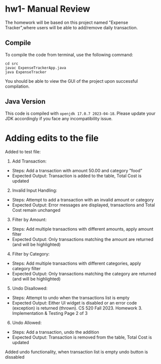 # hw1- Manual Review

The homework will be based on this project named "Expense Tracker",where users will be able to add/remove daily transaction. 

## Compile

To compile the code from terminal, use the following command:
```
cd src
javac ExpenseTrackerApp.java
java ExpenseTracker
```

You should be able to view the GUI of the project upon successful compilation. 

## Java Version
This code is compiled with ```openjdk 17.0.7 2023-04-18```. Please update your JDK accordingly if you face any incompatibility issue.

# Adding edits to the file 
Added to test file:
1. Add Transaction:
- Steps: Add a transaction with amount 50.00 and category ”food”
- Expected Output: Transaction is added to the table, Total Cost is updated
2. Invalid Input Handling:
- Steps: Attempt to add a transaction with an invalid amount or category
- Expected Output: Error messages are displayed, transactions and Total Cost remain unchanged
3. Filter by Amount:
- Steps: Add multiple transactions with different amounts, apply amount filter
- Expected Output: Only transactions matching the amount are returned (and will be highlighted)
4. Filter by Category:
- Steps: Add multiple transactions with different categories, apply category filter
- Expected Output: Only transactions matching the category are returned (and will be highlighted)
5. Undo Disallowed:
- Steps: Attempt to undo when the transactions list is empty
- Expected Output: Either UI widget is disabled or an error code (exception) is returned (thrown).
CS 520 Fall 2023. Homework 3. Implementation & Testing Page 2 of 3
6. Undo Allowed:
- Steps: Add a transaction, undo the addition
- Expected Output: Transaction is removed from the table, Total Cost is updated

Added undo functionality, when transaction list is empty undo button is dissabled